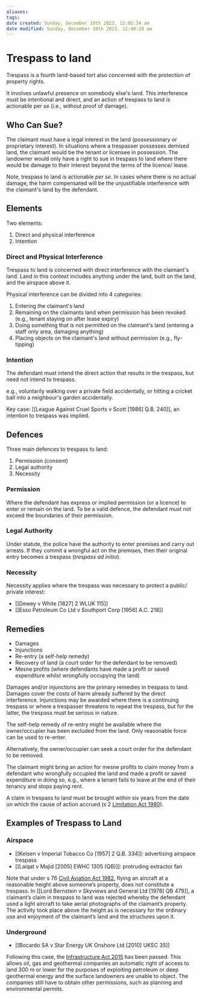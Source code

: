 ```yaml
---
aliases: 
tags: 
date created: Sunday, December 10th 2023, 12:02:24 am
date modified: Sunday, December 10th 2023, 12:40:28 am
---
```


# Trespass to land

Trespass is a fourth land-based tort also concerned with the protection of property rights.

It involves unlawful presence on somebody else's land. This interference must be intentional and direct, and an action of trespass to land is actionable per se (i.e., without proof of damage).

## Who Can Sue?

The claimant must have a legal interest in the land (possessionary or proprietary interest). In situations where a trespasser possesses demised land, the claimant would be the tenant or licensee in possession. The landowner would only have a right to sue in trespass to land where there would be damage to their interest beyond the terms of the licence/ lease.

Note, trespass to land is actionable *per se*. In cases where there is no actual damage, the harm compensated will be the unjustifiable interference with the claimant's land by the defendant.

## Elements

Two elements:

1. Direct and physical interference
2. Intention

### Direct and Physical Interference

Trespass to land is concerned with direct interference with the claimant's land. Land in this context includes anything under the land, built on the land, and the airspace above it.

Physical interference can be divided into 4 categories:

1. Entering the claimant's land
2. Remaining on the claimants land when permission has been revoked (e.g., tenant staying on after lease expiry)
3. Doing something that is not permitted on the claimant's land (entering a staff only area, damaging anything)
4. Placing objects on the claimant's land without permission (e.g., fly-tipping)

### Intention

The defendant must intend the direct action that results in the trespass, but need not intend to trespass.

e.g., voluntarily walking over a private field accidentally, or hitting a cricket ball into a neighbour's garden accidentally.

Key case: [[League Against Cruel Sports v Scott [1986] Q.B. 240]], an intention to trespass was implied.

## Defences

Three main defences to trespass to land:

1. Permission (consent)
2. Legal authority
3. Necessity

### Permission

Where the defendant has express or implied permission (or a licence) to enter or remain on the land. To be a valid defence, the defendant must not exceed the boundaries of their permission.

### Legal Authority

Under statute, the police have the authority to enter premises and carry out arrests. If they commit a wrongful act on the premises, then their original entry becomes a trespass (*trespass ad initio*).

### Necessity

Necessity applies where the trespass was necessary to protect a public/ private interest:

- [[Dewey v White [1827] 2 WLUK 115]]
- [[Esso Petroleum Co Ltd v Southport Corp [1956] A.C. 218]]

## Remedies

- Damages
- Injunctions
- Re-entry (a self-help remedy)
- Recovery of land (a court order for the defendant to be removed)
- Mesne profits (where defendants have made a profit or saved expenditure whilst wrongfully occupying the land)

Damages and/or injunctions are the primary remedies in trespass to land. Damages cover the costs of harm already suffered by the direct interference. Injunctions may be awarded where there is a continuing trespass or where a trespasser threatens to repeat the trespass, but for the latter, the trespass must be serious in nature.

The self-help remedy of re-entry might be available where the owner/occupier has been excluded from the land. Only reasonable force can be used to re-enter.

Alternatively, the owner/occupier can seek a court order for the defendant to be removed.

The claimant might bring an action for mesne profits to claim money from a defendant who wrongfully occupied the land and made a profit or saved expenditure in doing so, e.g., where a tenant fails to leave at the end of their tenancy and stops paying rent.

A claim in trespass to land must be brought within six years from the date on which the cause of action accrued (s 2 [Limitation Act 1980](https://www.legislation.gov.uk/ukpga/1980/58/contents)).

## Examples of Trespass to Land

### Airspace

- [[Kelsen v Imperial Tobacco Co [1957] 2 Q.B. 334]]: advertising airspace trespass
- [[Laiqat v Majid [2005] EWHC 1305 (QB)]]: protruding extractor fan

Note that under s 76 [Civil Aviation Act 1982](https://www.legislation.gov.uk/ukpga/1982/16/contents), flying an aircraft at a reasonable height above someone’s property, does not constitute a trespass. In [[Lord Bernstein v Skyviews and General Ltd [1978] QB 479]], a claimant’s claim in trespass to land was rejected whereby the defendant used a light aircraft to take aerial photographs of the claimant’s property. The activity took place above the height as is necessary for the ordinary use and enjoyment of the claimant’s land and the structures upon it.

### Underground

- [[Bocardo SA v Star Energy UK Onshore Ltd [2010] UKSC 35]]

Following this case, the [Infrastructure Act 2015](https://www.legislation.gov.uk/ukpga/2015/7/contents/enacted) has been passed. This allows oil, gas and geothermal companies an automatic right of access to land 300 m or lower for the purposes of exploiting petroleum or deep geothermal energy and the surface landowners are unable to object. The companies still have to obtain other permissions, such as planning and environmental permits.
